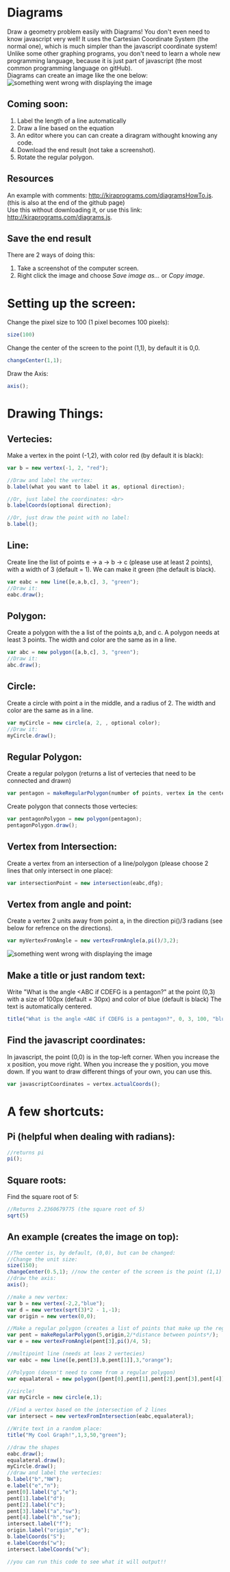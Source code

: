 # Diagrams
Draw a geometry problem easily with Diagrams! You don't even need to know javascript very well! It uses the Cartesian Coordinate System (the normal one), which is much simpler than the javascript coordinate system! Unlike some other graphing programs, you don't need to learn a whole new programming language, because it is just part of javascript (the most common programming language on gitHub).<br>
Diagrams can create an image like the one below:
![something went wrong with displaying the image](http://kiraprograms.com/diagramsExampleImg.png)
## Coming soon: <br>
1. Label the length of a line automatically
2. Draw a line based on the equation
3. An editor where you can can create a diragram withought knowing any code.
4. Download the end result (not take a screenshot).
5. Rotate the regular polygon.
## Resources
An example with comments: http://kiraprograms.com/diagramsHowTo.js. (this is also at the end of the github page)<br>
Use this without downloading it, or use this link: http://kiraprograms.com/diagrams.js.
## Save the end result
There are 2 ways of doing this:
1. Take a screenshot of the computer screen.
2. Right click the image and choose *Save image as...* or *Copy image*.
# Setting up the screen:
Change the pixel size to 100 (1 pixel becomes 100 pixels): <br>
```javascript
size(100)
```

Change the center of the screen to the point (1,1), by default it is 0,0.<br>
```javascript
changeCenter(1,1);
```

Draw the Axis: <br>
```javascript
axis();
```

# Drawing Things:
## Vertecies:
Make a vertex in the point (-1,2), with color red (by default it is black):<br>
```javascript
var b = new vertex(-1, 2, "red");

//Draw and label the vertex:
b.label(what you want to label it as, optional direction);

//Or, just label the coordinates: <br>
b.labelCoords(optional direction);

//Or, just draw the point with no label:
b.label();
```

## Line:
Create line the list of points e -> a -> b -> c (please use at least 2 points), with a width of 3 (default = 1). We can make it green (the default is black).
```javascript
var eabc = new line([e,a,b,c], 3, "green");
//Draw it:
eabc.draw();
```

## Polygon:
Create a polygon with the a list of the points a,b, and c. A polygon needs at least 3 points. The width and color are the same as in a line.<br>
```javascript
var abc = new polygon([a,b,c], 3, "green");
//Draw it:
abc.draw();
```

## Circle:
Create a circle with point a in the middle, and a radius of 2. The width and color are the same as in a line. <br>
```javascript
var myCircle = new circle(a, 2, , optional color);
//Draw it:
myCircle.draw();
```

## Regular Polygon:
Create a regular polygon (returns a list of vertecies that need to be connected and drawn)<br>
```javascript
var pentagon = makeRegularPolygon(number of points, vertex in the center, the distance between 2 points);
```
Create polygon that connects those vertecies:<br>
```javascript
var pentagonPolygon = new polygon(pentagon);
pentagonPolygon.draw();
```

## Vertex from Intersection:
Create a vertex from an intersection of a line/polygon (please choose 2 lines that only intersect in one place):
```javascript
var intersectionPoint = new intersection(eabc,dfg);
```
## Vertex from angle and point:
Create a vertex 2 units away from point a, in the direction pi()/3 radians (see below for refrence on the directions).
```javascript
var myVertexFromAngle = new vertexFromAngle(a,pi()/3,2);
```
![something went wrong with displaying the image](http://kiraprograms.com/vertexFromAngleImg.png)

## Make a title or just random text:
Write "What is the angle <ABC if CDEFG is a pentagon?" at the point (0,3) with a size of 100px (default = 30px) and color of blue (default is black)
The text is automatically centered.
```javascript
title("What is the angle <ABC if CDEFG is a pentagon?", 0, 3, 100, "blue");
```

## Find the javascript coordinates:
In javascript, the point (0,0) is in the top-left corner. When you increase the x position, you move right. When you increase the y position, you move down. If you want to draw different things of your own, you can use this. 
```javascript
var javascriptCoordinates = vertex.actualCoords();
```
# A few shortcuts:
## Pi (helpful when dealing with radians):
```javascript
//returns pi
pi();
```

## Square roots:
Find the square root of 5:
```javascript
//Returns 2.2360679775 (the square root of 5)
sqrt(5)
```
## An example (creates the image on top):
```javascript
//The center is, by default, (0,0), but can be changed:
//Change the unit size:
size(150);
changeCenter(0.5,1); //now the center of the screen is the point (1,1) (by default it is 0,0).
//draw the axis:
axis();

//make a new vertex:
var b = new vertex(-2,2,"blue");
var d = new vertex(sqrt(3)*2 - 1,-1);
var origin = new vertex(0,0);

//Make a regular polygon (creates a list of points that make up the regular polygon, where the bottom edge is horisontal):
var pent = makeRegularPolygon(5,origin,2/*distance between points*/);
var e = new vertexFromAngle(pent[3],pi()/4, 5);

//multipoint line (needs at leas 2 vertecies)
var eabc = new line([e,pent[3],b,pent[1]],3,"orange");

//Polygon (doesn't need to come from a regular polygon)
var equalateral = new polygon([pent[0],pent[1],pent[2],pent[3],pent[4]],5,"red");

//circle!
var myCircle = new circle(e,1);

//Find a vertex based on the intersection of 2 lines
var intersect = new vertexFromIntersection(eabc,equalateral);

//Write text in a random place:
title("My Cool Graph!",1,3,50,"green");

//draw the shapes
eabc.draw();
equalateral.draw();
myCircle.draw();
//draw and label the vertecies:
b.label("b","NW");
e.label("e","n");
pent[0].label("g","e");
pent[1].label("d");
pent[2].label("c");
pent[3].label("a","sw");
pent[4].label("h","se");
intersect.label("f");
origin.label("origin","e");
b.labelCoords("S");
e.labelCoords("w");
intersect.labelCoords("w");

//you can run this code to see what it will output!!
```
